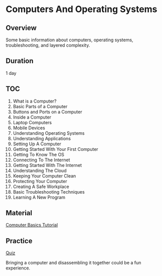 # Computers And Operating Systems

## Overview

Some basic information about computers, operating systems, troubleshooting, and layered complexity.

## Duration

1 day

## TOC

1. What is a Computer?
2. Basic Parts of a Computer
3. Buttons and Ports on a Computer
4. Inside a Computer
5. Laptop Computers
6. Mobile Devices
7. Understanding Operating Systems
8. Understanding Applications
9. Setting Up A Computer
10. Getting Started With Your First Computer
11. Getting To Know The OS
12. Connecting To The Internet
13. Getting Started With The Internet
14. Understanding The Cloud
15. Keeping Your Computer Clean
16. Protecting Your Computer
17. Creating A Safe Workplace
18. Basic Troubleshooting Techniques
19. Learning A New Program

## Material

[Computer Basics Tutorial](https://edu.gcfglobal.org/en/computerbasics/)

## Practice

[Quiz](https://edu.gcfglobal.org/en/computerbasics/quiz/)

Bringing a computer and disassembling it together could be a fun experience.
